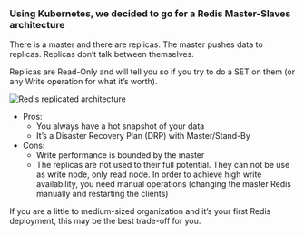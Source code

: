

### Using Kubernetes, we decided to go for a Redis Master-Slaves architecture

There is a master and there are replicas. The master pushes data to replicas. Replicas don’t talk between themselves.

Replicas are Read-Only and will tell you so if you try to do a SET on them (or any Write operation for what it’s worth).

![Redis replicated architecture](https://blog.octo.com/wp-content/uploads/2017/08/screen-shot-2017-08-11-at-14-35-11.png)


- Pros:
  - You always have a hot snapshot of your data
  - It’s a Disaster Recovery Plan (DRP) with Master/Stand-By
- Cons:
  - Write performance is bounded by the master
  - The replicas are not used to their full potential. They can not be use as write node, only read node. In order to achieve high write availability, you need manual operations (changing the master Redis manually and restarting the clients)
  

If you are a little to medium-sized organization and it’s your first Redis deployment, this may be the best trade-off for you.
